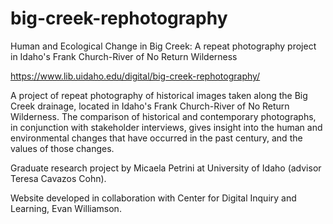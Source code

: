 # big-creek-rephotography

Human and Ecological Change in Big Creek: A repeat photography project in Idaho's Frank Church-River of No Return Wilderness

<https://www.lib.uidaho.edu/digital/big-creek-rephotography/>

A project of repeat photography of historical images taken along the Big Creek drainage, located in Idaho's Frank Church-River of No Return Wilderness. The comparison of historical and contemporary photographs, in conjunction with stakeholder interviews, gives insight into the human and environmental changes that have occurred in the past century, and the values of those changes.

Graduate research project by Micaela Petrini at University of Idaho (advisor Teresa Cavazos Cohn).

Website developed in collaboration with Center for Digital Inquiry and Learning, Evan Williamson.
